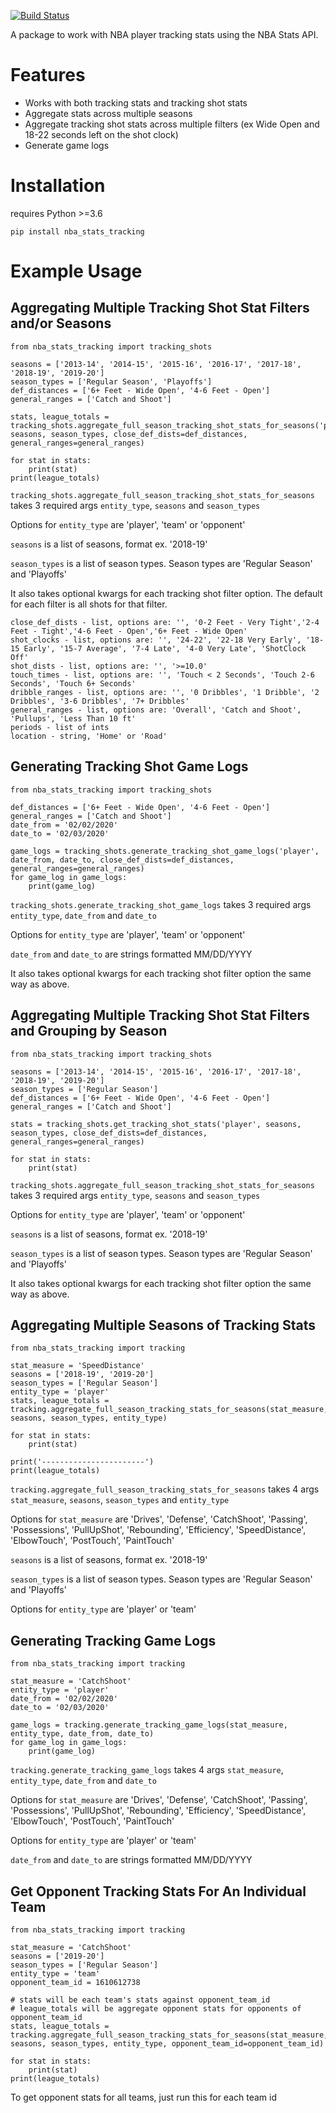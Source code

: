 [![Build Status](https://travis-ci.org/dblackrun/nba-stats-tracking.svg?branch=master)](https://travis-ci.org/dblackrun/nba-stats-tracking)

A package to work with NBA player tracking stats using the NBA Stats API.

# Features
* Works with both tracking stats and tracking shot stats
* Aggregate stats across multiple seasons
* Aggregate tracking shot stats across multiple filters (ex Wide Open and 18-22 seconds left on the shot clock)
* Generate game logs

# Installation
requires Python >=3.6
```
pip install nba_stats_tracking
```

# Example Usage

## Aggregating Multiple Tracking Shot Stat Filters and/or Seasons

```
from nba_stats_tracking import tracking_shots

seasons = ['2013-14', '2014-15', '2015-16', '2016-17', '2017-18', '2018-19', '2019-20']
season_types = ['Regular Season', 'Playoffs']
def_distances = ['6+ Feet - Wide Open', '4-6 Feet - Open']
general_ranges = ['Catch and Shoot']

stats, league_totals = tracking_shots.aggregate_full_season_tracking_shot_stats_for_seasons('player', seasons, season_types, close_def_dists=def_distances, general_ranges=general_ranges)

for stat in stats:
    print(stat)
print(league_totals)
```

`tracking_shots.aggregate_full_season_tracking_shot_stats_for_seasons` takes 3 required args `entity_type`, `seasons` and `season_types`

Options for `entity_type` are 'player', 'team' or 'opponent'

`seasons` is a list of seasons, format ex. '2018-19'

`season_types` is a list of season types. Season types are 'Regular Season' and 'Playoffs'

It also takes optional kwargs for each tracking shot filter option. The default for each filter is all shots for that filter.

```
close_def_dists - list, options are: '', '0-2 Feet - Very Tight','2-4 Feet - Tight','4-6 Feet - Open','6+ Feet - Wide Open'
shot_clocks - list, options are: '', '24-22', '22-18 Very Early', '18-15 Early', '15-7 Average', '7-4 Late', '4-0 Very Late', 'ShotClock Off'
shot_dists - list, options are: '', '>=10.0'
touch_times - list, options are: '', 'Touch < 2 Seconds', 'Touch 2-6 Seconds', 'Touch 6+ Seconds'
dribble_ranges - list, options are: '', '0 Dribbles', '1 Dribble', '2 Dribbles', '3-6 Dribbles', '7+ Dribbles'
general_ranges - list, options are: 'Overall', 'Catch and Shoot', 'Pullups', 'Less Than 10 ft'
periods - list of ints
location - string, 'Home' or 'Road'
```

## Generating Tracking Shot Game Logs

```
from nba_stats_tracking import tracking_shots

def_distances = ['6+ Feet - Wide Open', '4-6 Feet - Open']
general_ranges = ['Catch and Shoot']
date_from = '02/02/2020'
date_to = '02/03/2020'

game_logs = tracking_shots.generate_tracking_shot_game_logs('player', date_from, date_to, close_def_dists=def_distances, general_ranges=general_ranges)
for game_log in game_logs:
    print(game_log)
```

`tracking_shots.generate_tracking_shot_game_logs` takes 3 required args `entity_type`, `date_from` and `date_to`

Options for `entity_type` are 'player', 'team' or 'opponent'

`date_from` and `date_to` are strings formatted MM/DD/YYYY

It also takes optional kwargs for each tracking shot filter option the same way as above.

## Aggregating Multiple Tracking Shot Stat Filters and Grouping by Season

```
from nba_stats_tracking import tracking_shots

seasons = ['2013-14', '2014-15', '2015-16', '2016-17', '2017-18', '2018-19', '2019-20']
season_types = ['Regular Season']
def_distances = ['6+ Feet - Wide Open', '4-6 Feet - Open']
general_ranges = ['Catch and Shoot']

stats = tracking_shots.get_tracking_shot_stats('player', seasons, season_types, close_def_dists=def_distances, general_ranges=general_ranges)

for stat in stats:
    print(stat)
```

`tracking_shots.aggregate_full_season_tracking_shot_stats_for_seasons` takes 3 required args `entity_type`, `seasons` and `season_types`

Options for `entity_type` are 'player', 'team' or 'opponent'

`seasons` is a list of seasons, format ex. '2018-19'

`season_types` is a list of season types. Season types are 'Regular Season' and 'Playoffs'

It also takes optional kwargs for each tracking shot filter option the same way as above.

## Aggregating Multiple Seasons of Tracking Stats

```
from nba_stats_tracking import tracking

stat_measure = 'SpeedDistance'
seasons = ['2018-19', '2019-20']
season_types = ['Regular Season']
entity_type = 'player'
stats, league_totals = tracking.aggregate_full_season_tracking_stats_for_seasons(stat_measure, seasons, season_types, entity_type)

for stat in stats:
    print(stat)

print('-----------------------')
print(league_totals)
```

`tracking.aggregate_full_season_tracking_stats_for_seasons` takes 4 args `stat_measure`, `seasons`, `season_types` and `entity_type`

Options for `stat_measure` are 'Drives', 'Defense', 'CatchShoot', 'Passing', 'Possessions', 'PullUpShot', 'Rebounding', 'Efficiency', 'SpeedDistance', 'ElbowTouch', 'PostTouch', 'PaintTouch'

`seasons` is a list of seasons, format ex. '2018-19'

`season_types` is a list of season types. Season types are 'Regular Season' and 'Playoffs'

Options for `entity_type` are 'player' or 'team'

## Generating Tracking Game Logs
```
from nba_stats_tracking import tracking

stat_measure = 'CatchShoot'
entity_type = 'player'
date_from = '02/02/2020'
date_to = '02/03/2020'

game_logs = tracking.generate_tracking_game_logs(stat_measure, entity_type, date_from, date_to)
for game_log in game_logs:
    print(game_log)
```

`tracking.generate_tracking_game_logs` takes 4 args `stat_measure`, `entity_type`, `date_from` and `date_to`

Options for `stat_measure` are 'Drives', 'Defense', 'CatchShoot', 'Passing', 'Possessions', 'PullUpShot', 'Rebounding', 'Efficiency', 'SpeedDistance', 'ElbowTouch', 'PostTouch', 'PaintTouch'

Options for `entity_type` are 'player' or 'team'

`date_from` and `date_to` are strings formatted MM/DD/YYYY

## Get Opponent Tracking Stats For An Individual Team
```
from nba_stats_tracking import tracking

stat_measure = 'CatchShoot'
seasons = ['2019-20']
season_types = ['Regular Season']
entity_type = 'team'
opponent_team_id = 1610612738

# stats will be each team's stats against opponent_team_id
# league_totals will be aggregate opponent stats for opponents of opponent_team_id
stats, league_totals = tracking.aggregate_full_season_tracking_stats_for_seasons(stat_measure, seasons, season_types, entity_type, opponent_team_id=opponent_team_id)

for stat in stats:
    print(stat)
print(league_totals)
```

To get opponent stats for all teams, just run this for each team id